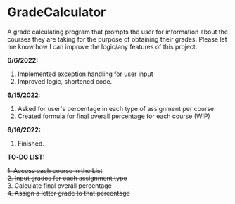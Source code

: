 # GradeCalculator
A grade calculating program that prompts the user for information about the courses they are taking for the purpose of obtaining their grades.
Please let me know how I can improve the logic/any features of this project.

**6/6/2022:** 
  1. Implemented exception handling for user input
  2. Improved logic, shortened code.

**6/15/2022:** 
  1. Asked for user's percentage in each type of assignment per course.
  2. Created formula for final overall percentage for each course (WIP)
  
**6/16/2022:**
  1. Finished. 

**TO-DO LIST:**

  ~~1. Access each course in the List~~ <br />
  ~~2. Input grades for each assignment type~~ <br />
  ~~3. Calculate final overall percentage~~ <br />
  ~~4. Assign a letter grade to that percentage~~
